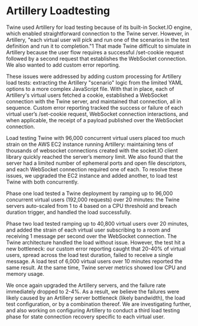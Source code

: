 # Artillery Loadtesting

Twine used Artillery for load testing because of its built-in Socket.IO engine, which enabled straightforward connection to the Twine server. However, in Artillery, "each virtual user will pick and run one of the scenarios in the test definition and run it to completion."1 That made Twine difficult to simulate in Artillery because the user flow requires a successful /set-cookie request followed by a second request that establishes the WebSocket connection. We also wanted to add custom error reporting.

These issues were addressed by adding custom processing for Artillery load tests: extracting the Artillery "scenario" logic from the limited YAML options to a more complex JavaScript file. With that in place, each of Artillery's virtual users fetched a cookie, established a WebSocket connection with the Twine server, and maintained that connection, all in sequence. Custom error reporting tracked the success or failure of each virtual user’s /set-cookie request, WebSocket connection interactions, and when applicable, the receipt of a payload published over the WebSocket connection.

Load testing Twine with 96,000 concurrent virtual users placed too much strain on the AWS EC2 instance running Artillery: maintaining tens of thousands of websocket connections created with the socket.IO client library quickly reached the server’s memory limit. We also found that the server had a limited number of ephemeral ports and open file descriptors, and each WebSocket connection required one of each. To resolve these issues, we upgraded the EC2 instance and added another, to load test Twine with both concurrently.

Phase one load tested a Twine deployment by ramping up to 96,000 concurrent virtual users (192,000 requests) over 20 minutes: the Twine servers auto-scaled from 1 to 4 based on a CPU threshold and breach duration trigger, and handled the load successfully.

Phase two load tested ramping up to 40,800 virtual users over 20 minutes, and added the strain of each virtual user subscribing to a room and receiving 1 message per second over the WebSocket connection. The Twine architecture handled the load without issue. However, the test hit a new bottleneck: our custom error reporting caught that 20-40% of virtual users, spread across the load test duration, failed to receive a single message. A load test of 6,000 virtual users over 10 minutes reported the same result. At the same time, Twine server metrics showed low CPU and memory usage.

We once again upgraded the Artillery servers, and the failure rate immediately dropped to 2-4%. As a result, we believe the failures were likely caused by an Artillery server bottleneck (likely bandwidth), the load test configuration, or by a combination thereof. We are investigating further, and also working on configuring Artillery to conduct a third load testing phase for state connection recovery specific to each virtual user.
